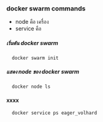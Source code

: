 
### docker swarm commands

- node คือ เครื่อง
- service คือ 

##### เริ่มต้น docker swarm

      docker swarm init

##### แสดง node ของ docker swarm

      docker node ls

#### xxxx

      docker service ps eager_volhard

